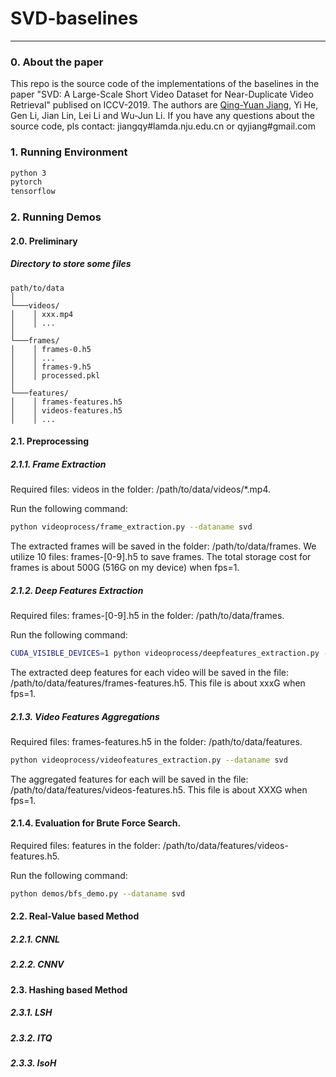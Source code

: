 # SVD-baselines
---

### 0. About the paper

This repo is the source code of the implementations of the baselines in the paper "SVD: A Large-Scale Short Video Dataset for Near-Duplicate Video Retrieval" publised on ICCV-2019. The authors are [Qing-Yuan Jiang](http://lamda.nju.edu.cn/jiangqy), Yi He, Gen Li, Jian Lin, Lei Li and Wu-Jun Li. If you have any questions about the source code, pls contact: jiangqy#lamda.nju.edu.cn or qyjiang#gmail.com

### 1. Running Environment
```bash
python 3
pytorch
tensorflow
```

### 2. Running Demos
#### 2.0. Preliminary
##### Directory to store some files
```
path/to/data
│
└───videos/
│    │ xxx.mp4
│    │ ...
│
└───frames/
│    │ frames-0.h5
│    │ ...
│    │ frames-9.h5
│    │ processed.pkl
│
└───features/
│    │ frames-features.h5
│    │ videos-features.h5
│    │ ...
```

#### 2.1. Preprocessing
##### 2.1.1. Frame Extraction
Required files: videos in the folder: /path/to/data/videos/*.mp4.

Run the following command:
```bash
python videoprocess/frame_extraction.py --dataname svd
```
The extracted frames will be saved in the folder: /path/to/data/frames. We utilize 10 files: frames-[0-9].h5 to save frames. The total storage cost for frames is about 500G (516G on my device) when fps=1.
##### 2.1.2. Deep Features Extraction
Required files: frames-[0-9].h5 in the folder: /path/to/data/frames.

Run the following command:
```bash
CUDA_VISIBLE_DEVICES=1 python videoprocess/deepfeatures_extraction.py --dataname svd
```
The extracted deep features for each video will be saved in the file: /path/to/data/features/frames-features.h5. This file is about xxxG when fps=1.
##### 2.1.3. Video Features Aggregations
Required files: frames-features.h5 in the folder: /path/to/data/features.
```bash
python videoprocess/videofeatures_extraction.py --dataname svd
```
The aggregated features for each will be saved in the file: /path/to/data/features/videos-features.h5. This file is about XXXG when fps=1.
#### 2.1.4. Evaluation for Brute Force Search.
Required files: features in the folder: /path/to/data/features/videos-features.h5.

Run the following command:
```bash
python demos/bfs_demo.py --dataname svd
```
#### 2.2. Real-Value based Method
##### 2.2.1. CNNL
##### 2.2.2. CNNV
#### 2.3. Hashing based Method
##### 2.3.1. LSH
##### 2.3.2. ITQ
##### 2.3.3. IsoH

